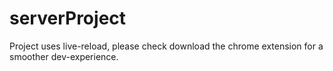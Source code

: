 # serverProject
Project uses live-reload, please check download the chrome extension for a smoother dev-experience.
